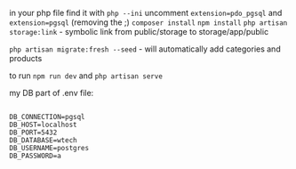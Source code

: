 in your php file find it with `php --ini` uncomment `extension=pdo_pgsql` and `extension=pgsql` (removing the ;)
`composer install`
`npm install`
`php artisan storage:link` - symbolic link from public/storage to storage/app/public

`php artisan migrate:fresh --seed` - will automatically add categories and products 

to run
`npm run dev` and `php artisan serve`

my DB part of .env file:

```

DB_CONNECTION=pgsql
DB_HOST=localhost
DB_PORT=5432
DB_DATABASE=wtech
DB_USERNAME=postgres
DB_PASSWORD=a

```

